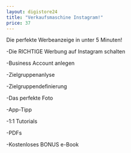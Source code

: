 ```yaml
---
layout: digistore24
title: "Verkaufsmaschine Instagram!"
price: 37
---
```

<p>Die perfekte Werbeanzeige in unter 5 Minuten!</p>
<p>-Die RICHTIGE Werbung auf Instagram schalten</p>
<p>-Business Account anlegen</p>
<p>-Zielgruppenanlyse</p>
<p>-Zielgruppendefinierung</p>
<p>-Das perfekte Foto</p>
<p>-App-Tipp</p>
<p>-1:1 Tutorials</p>
<p>-PDFs</p>
<p>-Kostenloses BONUS e-Book</p>